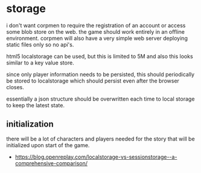 # storage

i don't want corpmen to require the registration of an account or access
some blob store on the web.  the game should work entirely in an
offline environment.  corpmen will also have a very simple web
server deploying static files only so no api's.

html5 localstorage can be used, but this is limited to 5M and also this
looks similar to a key value store.

since only player information needs to be persisted, this should periodically
be stored to localstorage which should persist even after the browser closes.

essentially a json structure should be overwritten each time to local storage to keep the latest state.

## initialization

there will be a lot of characters and players needed for the story that will be initialized upon start of the game.

* https://blog.openreplay.com/localstorage-vs-sessionstorage--a-comprehensive-comparison/
